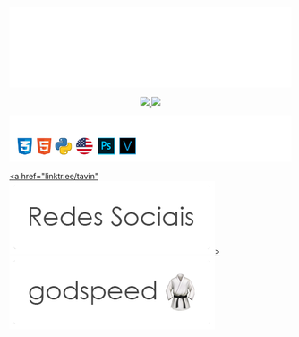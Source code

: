 ![Prazer, Tavinho!](https://raw.githubusercontent.com/otaviobizulli/otaviobizulli/main/prazertavinho.png)

<div align="center">
  <a href="https://github.com/otaviobizulli">
  <img height="150em" src="https://github-readme-stats.vercel.app/api?username=otaviobizulli&show_icons=true&theme=graywhite&include_all_commits=true&count_private=true"/>
  <img height="150em" src="https://github-readme-stats.vercel.app/api/top-langs/?username=otaviobizulli&layout=compact&langs_count=7&theme=graywhite"/>
</div>

  
![Skills:](https://raw.githubusercontent.com/otaviobizulli/otaviobizulli/main/skills.png)
  
<a href="linktr.ee/tavin" ![SocialMedia](https://raw.githubusercontent.com/otaviobizulli/otaviobizulli/main/socialmedia.png)> ![Godspeed](https://raw.githubusercontent.com/otaviobizulli/otaviobizulli/main/godspeed.png)
